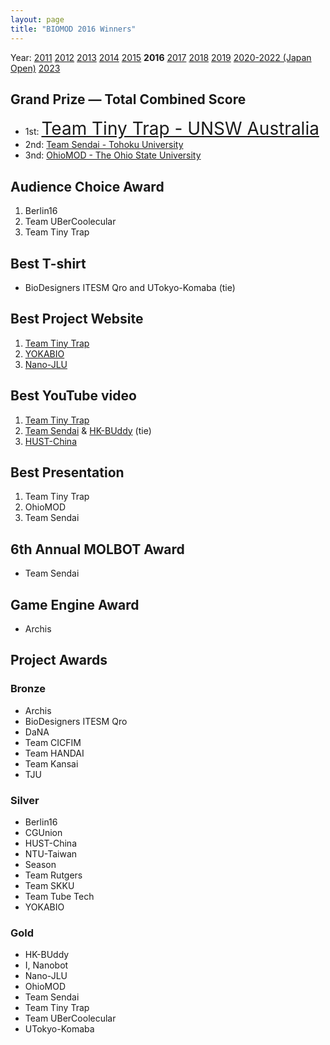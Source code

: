 ```yaml
---
layout: page
title: "BIOMOD 2016 Winners"
---
```


Year: [2011](/winners/2011.html) [2012](/winners/2012.html) [2013](/winners/2013.html) [2014](/winners/2014.html) [2015](/winners/2015.html) **2016** [2017](/winners/2017.html) [2018](/winners/2018.html) [2019](/winners/2019.html) [2020-2022 (Japan Open)](https://biomod.jp/winners.html) [2023](/winners/2023.html)

## Grand Prize — Total Combined Score

- 1st: <a target="_blank" style="font-size:200%;" href="http://biomod2016.gitlab.io/teamtinytrap/">Team Tiny Trap - UNSW Australia</a><br>
- 2nd: <a target="_blank" href="https://biomod2016.gitlab.io/sendai">Team Sendai - Tohoku University</a><br>
- 3nd: <a target="_blank" href="http://biomod2016.gitlab.io/ohiomod">OhioMOD - The Ohio State University</a>

## Audience Choice Award

1. Berlin16
2. Team UBerCoolecular
3. Team Tiny Trap

## Best T-shirt

* BioDesigners ITESM Qro and UTokyo-Komaba (tie)

## Best Project Website

1. [Team Tiny Trap](http://biomod2016.gitlab.io/teamtinytrap/)
2. [YOKABIO](https://biomod2016.gitlab.io/kyushu/)
3. [Nano-JLU](https://biomod2016.gitlab.io/jilin/)

## Best YouTube video

1. [Team Tiny Trap](https://www.youtube.com/watch?v=PgD9wzkc-fI)
2. [Team Sendai](https://www.youtube.com/watch?v=zwBHZy2WqcE) & [HK-BUddy](https://www.youtube.com/watch?v=GdIYUH_lRSk) (tie)
3. [HUST-China](https://www.youtube.com/watch?v=k51ctbMr39o)

## Best Presentation

1. Team Tiny Trap
2. OhioMOD
3. Team Sendai

## 6th Annual MOLBOT Award

* Team Sendai

## Game Engine Award

* Archis



## Project Awards


### Bronze

- Archis
- BioDesigners ITESM Qro
- DaNA
- Team CICFIM
- Team HANDAI
- Team Kansai
- TJU

### Silver

- Berlin16
- CGUnion
- HUST-China
- NTU-Taiwan
- Season
- Team Rutgers
- Team SKKU
- Team Tube Tech
- YOKABIO

### Gold

- HK-BUddy
- I, Nanobot
- Nano-JLU
- OhioMOD
- Team Sendai
- Team Tiny Trap
- Team UBerCoolecular
- UTokyo-Komaba
